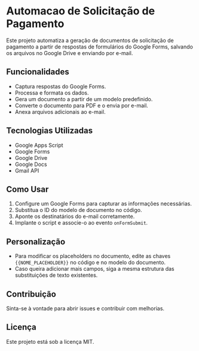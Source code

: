 # Automacao de Solicitação de Pagamento

Este projeto automatiza a geração de documentos de solicitação de pagamento a partir de respostas de formulários do Google Forms, salvando os arquivos no Google Drive e enviando por e-mail.

## Funcionalidades
- Captura respostas do Google Forms.
- Processa e formata os dados.
- Gera um documento a partir de um modelo predefinido.
- Converte o documento para PDF e o envia por e-mail.
- Anexa arquivos adicionais ao e-mail.

## Tecnologias Utilizadas
- Google Apps Script
- Google Forms
- Google Drive
- Google Docs
- Gmail API

## Como Usar
1. Configure um Google Forms para capturar as informações necessárias.
2. Substitua o ID do modelo de documento no código.
3. Aponte os destinatários do e-mail corretamente.
4. Implante o script e associe-o ao evento `onFormSubmit`.

## Personalização
- Para modificar os placeholders no documento, edite as chaves `{{NOME_PLACEHOLDER}}` no código e no modelo do documento.
- Caso queira adicionar mais campos, siga a mesma estrutura das substituições de texto existentes.

## Contribuição
Sinta-se à vontade para abrir issues e contribuir com melhorias.

## Licença
Este projeto está sob a licença MIT.
